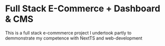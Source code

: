 # Full Stack E-Commerce + Dashboard & CMS

This is a full stack e-commmerce project I undertook partly to demmonstrate my competence with NextTS and web-development
